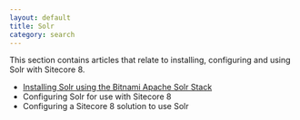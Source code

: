 ```yaml
---
layout: default
title: Solr
category: search
---
```


This section contains articles that relate to installing, configuring and using Solr with Sitecore 8.

 * [Installing Solr using the Bitnami Apache Solr Stack](installing-solr-using-the-bitnami-apache-solr-stack/)
 * Configuring Solr for use with Sitecore 8
 * Configuring a Sitecore 8 solution to use Solr
